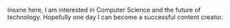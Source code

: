 Insxne here,
    I am interested in Computer Science and the future of technology.
    Hopefully one day I can become a successful content creator.


<!---
InsxneGit/InsxneGit is a ✨ special ✨ repository because its `README.md` (this file) appears on your GitHub profile.
You can click the Preview link to take a look at your changes.
--->
